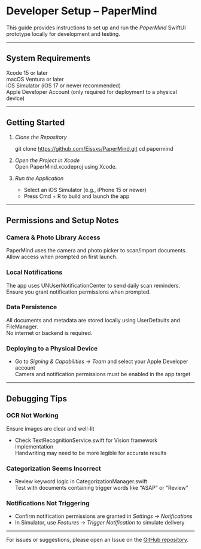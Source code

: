 # Developer Setup – PaperMind

This guide provides instructions to set up and run the *PaperMind* SwiftUI prototype locally for development and testing.

---

## System Requirements

Xcode 15 or later  
macOS Ventura or later  
iOS Simulator (iOS 17 or newer recommended)  
Apple Developer Account (only required for deployment to a physical device)


---

## Getting Started

1. *Clone the Repository*  
   
   git clone https://github.com/Eissxs/PaperMind.git
   cd papermind
   

2. *Open the Project in Xcode*  
   Open PaperMind.xcodeproj using Xcode.

3. *Run the Application*  
   - Select an iOS Simulator (e.g., iPhone 15 or newer)  
   - Press Cmd + R to build and launch the app

---

## Permissions and Setup Notes

### Camera & Photo Library Access  
PaperMind uses the camera and photo picker to scan/import documents.  
Allow access when prompted on first launch.

### Local Notifications  
The app uses UNUserNotificationCenter to send daily scan reminders.  
Ensure you grant notification permissions when prompted.

### Data Persistence  
All documents and metadata are stored locally using UserDefaults and FileManager.  
No internet or backend is required.

### Deploying to a Physical Device  
- Go to *Signing & Capabilities → Team* and select your Apple Developer account  
Camera and notification permissions must be enabled in the app target


---

## Debugging Tips

### OCR Not Working  
Ensure images are clear and well-lit  

- Check TextRecognitionService.swift for Vision framework implementation  
Handwriting may need to be more legible for accurate results


### Categorization Seems Incorrect  
- Review keyword logic in CategorizationManager.swift  
Test with documents containing trigger words like “ASAP” or “Review”


### Notifications Not Triggering  
- Confirm notification permissions are granted in *Settings → Notifications*  
- In Simulator, use *Features → Trigger Notification* to simulate delivery

---

For issues or suggestions, please open an Issue on the [GitHub repository](https://github.com/Eissxs/PaperMind).
